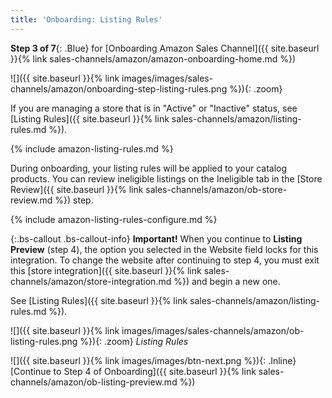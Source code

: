 ```yaml
---
title: 'Onboarding: Listing Rules'
---
```



**Step 3 of 7**{: .Blue} for [Onboarding Amazon Sales Channel]({{ site.baseurl }}{% link sales-channels/amazon/amazon-onboarding-home.md %})

![]({{ site.baseurl }}{% link images/images/sales-channels/amazon/onboarding-step-listing-rules.png %}){: .zoom}

If you are managing a store that is in "Active" or "Inactive" status, see [Listing Rules]({{ site.baseurl }}{% link sales-channels/amazon/listing-rules.md %}).

{% include amazon-listing-rules.md %}

During onboarding, your listing rules will be applied to your catalog products. You can review ineligible listings on the Ineligible tab in the [Store Review]({{ site.baseurl }}{% link sales-channels/amazon/ob-store-review.md %}) step.

{% include amazon-listing-rules-configure.md %}

{:.bs-callout .bs-callout-info}
**Important!** When you continue to **Listing Preview** (step 4), the option you selected in the Website field locks for this integration. To change the website after continuing to step 4, you must exit this [store integration]({{ site.baseurl }}{% link sales-channels/amazon/store-integration.md %}) and begin a new one.

See [Listing Rules]({{ site.baseurl }}{% link sales-channels/amazon/listing-rules.md %}).

![]({{ site.baseurl }}{% link images/images/sales-channels/amazon/ob-listing-rules.png %}){: .zoom}
_Listing Rules_

![]({{ site.baseurl }}{% link images/images/btn-next.png %}){: .Inline} [Continue to Step 4 of Onboarding]({{ site.baseurl }}{% link sales-channels/amazon/ob-listing-preview.md %})
